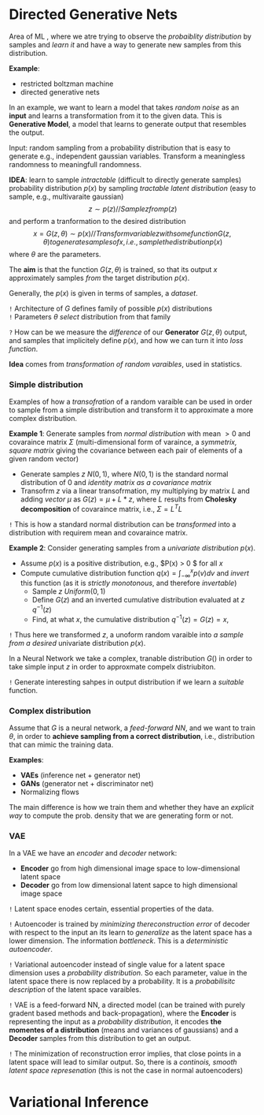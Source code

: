 # Directed Generative Nets

Area of ML , where we atre trying to observe the _probaiblity distribution_ by samples and _learn it_ and have a way to generate new samples from this distribution. 

__Example__:  
- restricted boltzman machine
- directed generative nets 

In an example, we want to learn a model that takes _random noise_ as an __input__ and learns a transformation from it to the given data. This is __Generative Model__, a model that learns to generate output that resembles the output.  

Input: random sampling from a probability distribution that is easy to generate e.g., independent gaussian variables. 
Transform a meaningless randomness to meaningfull randomness.  

__IDEA__: learn to sample _intractable_ (difficult to directly generate samples) probability distribution $p(x)$ by sampling _tractable latent distribution_ (easy to sample, e.g., multivaraite gaussian) 
$$
z \sim p(z) // Sample z from p(z)
$$ 
and perform a tranformation to the desired distribution 
$$
x = G(z,\theta)\sim p(x) // Transform variable z with some function G(z,\theta) to generate samples of x, i.e., sample the distribution p(x)
$$
where $\theta$ are the parameters.

The __aim__ is that the function $G(z,\theta)$ is trained, so that its output $x$ approximately samples _from_ the target distribution $p(x)$.  

Generally, the $p(x)$ is given in terms of samples, a _dataset_. 

`!` Architecture of $G$ defines family of possible $p(x)$ distributions  
`!` Parameters $\theta$ _select_ distribution from that family


`?` How can be we measure the _difference_ of our __Generator__ $G(z,\theta)$ output, and samples that implicitely define $p(x)$, and how we can turn it into _loss function_.  

__Idea__ comes from _transformation of random varaibles_, used in statistics.  

### Simple distribution

Examples of how a _transofration_ of a random varaible can be used in order to sample from a simple distribution and transform it to approximate a more complex distribution.  

__Example 1__: Generate samples from _normal distribution_ with mean $> 0$ and covaraince matrix $\Sigma$ (multi-dimensional form of varaince, a _symmetrix, square matrix_ giving the covariance between each pair of elements of a given random vector)
- Generate samples $z ~ N(0,1)$, where $N(0,1)$ is the standard normal distribution of $0$ and _identity matrix as a covariance matrix_ 
- Transofrm $z$ via a linear transofrmation, my multiplying by matrix $L$ and adding _vector_ $\mu$ as $G(z) = \mu + L * z$, where $L$ results from __Cholesky decomposition__ of covaraince matrix, i.e., $\Sigma = L^T L$

`!` This is how a standard normal distribution can be _transformed_ into a distribution with requirem mean and covaraince matrix. 

__Example 2__: Consider generating samples from a _univariate distribution_ $p(x)$. 
- Assume $p(x)$ is a positive distribution, e.g., $P(x) > 0 $ for all $x$
- Compute cumulative distribution function $q(x) = \int_{-\infty}^x p(v) dv$ and _invert_ this function (as it is _strictly monotonous_, and therefore _invertable_)
    - Sample $z ~ Uniform(0,1)$ 
    - Define $G(z)$ and an inverted cumulative distribution evaluated at $z$ $q^{-1}(z)$
    - Find, at what $x$, the cumulative distribution $q^{-1}(z) = G(z) = x$,

`!` Thus here we transformed $z$, a unoform random varaible into _a sample from a desired_ univariate distribution $p(x)$.  

In a Neural Network we take a complex, tranable distribution $G()$ in order to take simple input $z$ in order to approxmate compelx distriubiton.

`!` Generate interesting sahpes in output distribution if we learn a _suitable_ function. 


### Complex distribution

Assume that $G$ is a neural network, a _feed-forward NN_, and we want to train $\theta$, in order to __achieve sampling from a correct distribution__, i.e., distribution that can mimic the training data. 

__Examples__:
- __VAEs__ (inference net + generator net)
- __GANs__ (generator net + discriminator net)
- Normalizing flows

The main difference is how we train them and whether they have an _explicit way_ to compute the prob. density that we are generating form or not.  

### VAE 

In a VAE we have an _encoder_ and _decoder_ network:
- __Encoder__ go from high dimensional image space to low-dimensional latent space 
- __Decoder__ go from low dimensional latent sapce to high dimensional image space

`!` Latent space enodes certain, essential properties of the data. 

`!` Autoencoder is trained by _minimizing thereconstruction error_ of decoder with respect to the input an its learn to _generalize_ as the latent space has a lower dimension. The information _bottleneck_. This is a _deterministic autoencoder_. 

`!` Variational autoencoder instead of single value for a latent space dimension uses a _probability distribution_. So each parameter, value in the latent space there is now replaced by a probability. It is a _probabilisitc description_ of the latent space varaibles. 

`!` VAE is a feed-forward NN, a directed model (can be trained with purely gradent based methods and back-propagation), where the __Encoder__ is representing the input as a _probability distribution_, it encodes __the momentes of a distribution__ (means and variances of gaussians) and a __Decoder__ samples from this distribution to get an output.

`!` The minimization of reconstruction error implies, that close points in a latent space will lead to similar output. So, there is a _continois, smooth latent space represenation_ (this is not the case in normal autoencoders)


# Variational Inference
